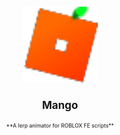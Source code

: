 <p align="center">
  <img src="logo.png" title="Mango Logo" style="width: 200px; height: 200px;">
</p>

# <p align="center">Mango </p>

<p align="center">**A lerp animator for ROBLOX FE scripts**</p>

[logo]: logo.png
